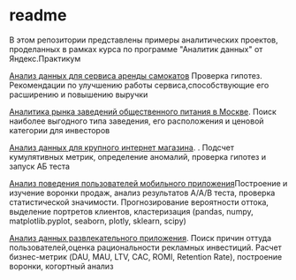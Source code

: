 # readme
В этом репозитории представлены примеры аналитических проектов, проделанных в рамках курса по программе "Аналитик данных" от Яндекс.Практикум


[Анализ данных для сервиса аренды самокатов](https://github.com/xlegatorx/statistical_data_analysis) Проверка гипотез. Рекомендации по улучшению работы сервиса,способствующие его расширению и повышению выручки

[Аналитика рынка заведений общественного питания в Москве](https://github.com/xlegatorx/stories_through_graphs). Поиск наиболее выгодного типа заведения, его расположения и ценовой категории для инвесторов

[Анализ данных для крупного интернет магазина](https://github.com/xlegatorx/business_decision_making). . Подсчет кумулятивных метрик, определение аномалий, проверка гипотез и запуск АБ теста

[Анализ поведения пользователей мобильного приложения](https://github.com/xlegatorx/sborniy2)Построение и изучение воронки продаж, анализ результатов A/A/B теста, проверка статистической значимости. Прогнозирование вероятности оттока, выделение портретов клиентов, кластеризация (pandas, numpy, matplotlib.pyplot, seaborn, plotly, sklearn, scipy)

[Анализ данных развлекательного приложения](https://github.com/xlegatorx/analysis_of_business_indicators). Поиск причин оттуда пользователей,оценка рациональности рекламных инвестиций. Расчет бизнес-метрик (DAU, MAU, LTV, CAC, ROMI, Retention Rate), построение воронки, когортный анализ
